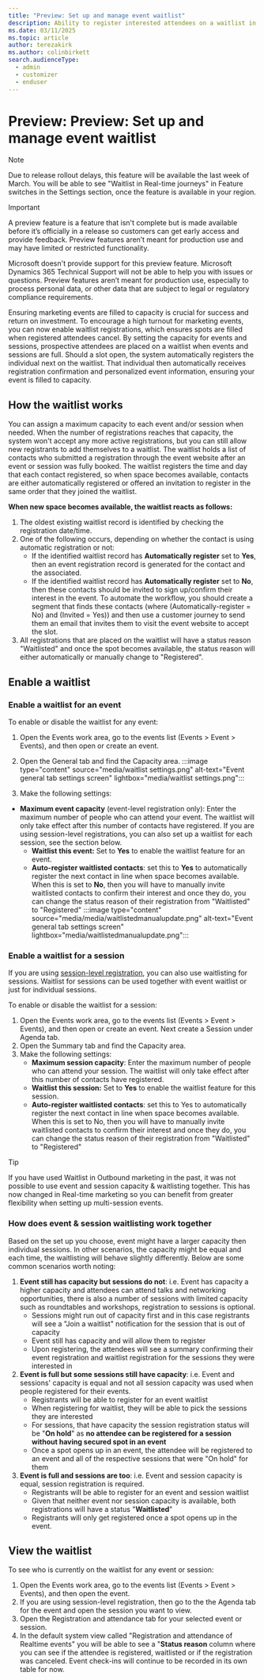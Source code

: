 ```yaml
---
title: "Preview: Set up and manage event waitlist"
description: Ability to register interested attendees on a waitlist in Dynamics 365 Customer Insights - Journeys.
ms.date: 03/11/2025
ms.topic: article
author: terezakirk
ms.author: colinbirkett
search.audienceType: 
  - admin
  - customizer
  - enduser
---
```


# Preview: Preview: Set up and manage event waitlist
> [!NOTE]
> Due to release rollout delays, this feature will be available the last week of March. You will be able to see "Waitlist in Real-time journeys" in Feature switches in the Settings section, once the feature is available in your region.

> [!IMPORTANT]
> A preview feature is a feature that isn't complete but is made available before it’s officially in a release so customers can get early access and provide feedback. Preview features aren’t meant for production use and may have limited or restricted functionality.
>
> Microsoft doesn't provide support for this preview feature. Microsoft Dynamics 365 Technical Support will not be able to help you with issues or questions. Preview features aren’t meant for production use, especially to process personal data, or other data that are subject to legal or regulatory compliance requirements.

Ensuring marketing events are filled to capacity is crucial for success and return on investment. To encourage a high turnout for marketing events, you can now enable waitlist registrations, which ensures spots are filled when registered attendees cancel. By setting the capacity for events and sessions, prospective attendees are placed on a waitlist when events and sessions are full. Should a slot open, the system automatically registers the individual next on the waitlist. That individual then automatically receives registration confirmation and personalized event information, ensuring your event is filled to capacity.

## How the waitlist works
You can assign a maximum capacity to each event and/or session when needed. When the number of registrations reaches that capacity, the system won't accept any more active registrations, but you can still allow new registrants to add themselves to a waitlist. The waitlist holds a list of contacts who submitted a registration through the event website after an event or session was fully booked. The waitlist registers the time and day that each contact registered, so when space becomes available, contacts are either automatically registered or offered an invitation to register in the same order that they joined the waitlist. 

**When new space becomes available, the waitlist reacts as follows:**
1. The oldest existing waitlist record is identified by checking the registration date/time.
1. One of the following occurs, depending on whether the contact is using automatic registration or not:
    - If the identified waitlist record has **Automatically register** set to **Yes**, then an event registration record is generated for the contact and the associated.
    - If the identified waitlist record has **Automatically register** set to **No**, then these contacts should be invited to sign up/confirm their interest in the event. To automate the workflow, you should create a segment that finds these contacts (where (Automatically-register = No) and (Invited = Yes)) and then use a customer journey to send them an email that invites them to visit the event website to accept the slot.
1. All registrations that are placed on the waitlist will have a status reason "Waitlisted" and once the spot becomes available, the status reason will either automatically or manually change to "Registered".

## Enable a waitlist 
### Enable a waitlist for an event
To enable or disable the waitlist for any event:
1. Open the Events work area, go to the events list (Events > Event > Events), and then open or create an event.
1. Open the General tab and find the Capacity area.
   :::image type="content" source="media/waitlist settings.png" alt-text="Event general tab settings screen" lightbox="media/waitlist settings.png":::

1. Make the following settings:
  - **Maximum event capacity** (event-level registration only): Enter the maximum number of people who can attend your event. The waitlist will only take effect after this number of contacts have registered. If you are using session-level registrations, you can also set up a waitlist for each session, see the section below.
    - **Waitlist this event:** Set to **Yes** to enable the waitlist feature for an event.
    - **Auto-register waitlisted contacts**: set this to **Yes** to automatically register the next contact in line when space becomes available. When this is set to **No**, then you will have to manually invite waitlisted contacts to confirm their interest and once they do, you can change the status reason of their registration from "Waitlisted" to "Registered"
   :::image type="content" source="media/media/waitlistedmanualupdate.png" alt-text="Event general tab settings screen" lightbox="media/waitlistedmanualupdate.png":::

### Enable a waitlist for a session
If you are using [session-level registration]([url](https://learn.microsoft.com/en-us/dynamics365/customer-insights/journeys/real-time-journeys-event-session)), you can also use waitlisting for sessions. Waitlist for sessions can be used together with event waitlist or just for individual sessions. 

To enable or disable the waitlist for a session:
1. Open the Events work area, go to the events list (Events > Event > Events), and then open or create an event. Next create a Session under Agenda tab.
1. Open the Summary tab and find the Capacity area.
1. Make the following settings:
    - **Maximum session capacity**: Enter the maximum number of people who can attend your session. The waitlist will only take effect after this number of contacts have registered.
    - **Waitlist this session:** Set to **Yes** to enable the waitlist feature for this session.
    - **Auto-register waitlisted contacts**: set this to Yes to automatically register the next contact in line when space becomes available. When this is set to No, then you will have to manually invite waitlisted contacts to confirm their interest and once they do, you can change the status reason of their registration from "Waitlisted" to "Registered"

> [!TIP]
> If you have used Waitlist in Outbound marketing in the past, it was not possible to use event and session capacity & waitlisting together. This has now changed in Real-time marketing so you can benefit from greater flexibility when setting up multi-session events.

### How does event & session waitlisting work together
Based on the set up you choose, event might have a larger capacity then individual sessions. In other scenarios, the capacity might be equal and each time, the waitlisting will behave slightly differently. Below are some common scenarios worth noting: 
1. **Event still has capacity but sessions do not**: i.e. Event has capacity a higher capacity and attendees can attend talks and networking opportunities, there is also a number of sessions with limited capacity such as roundtables and workshops, registration to sessions is optional.
    - Sessions might run out of capacity first and in this case registrants will see a "Join a waitlist" notification for the session that is out of capacity
    - Event still has capacity and will allow them to register
    - Upon registering, the attendees will see a summary confirming their event registration and waitlist registration for the sessions they were interested in
1. **Event is full but some sessions still have capacity**: i.e. Event and sessions' capacity is equal and not all session capacity was used when people registered for their events.
    - Registrants will be able to register for an event waitlist
    - When registering for waitlist, they will be able to pick the sessions they are interested
    - For sessions, that have capacity the session registration status will be "**On hold**" as **no attendee can be registered for a session without having secured spot in an event**
    - Once a spot opens up in an event, the attendee will be registered to an event and all of the respective sessions that were "On hold" for them
1. **Event is full and sessions are too**: i.e. Event and session capacity is equal, session registration is required.
    - Registrants will be able to register for an event and session waitlist
    - Given that neither event nor session capacity is available, both registrations will have a status "**Waitlisted**"
    - Registrants will only get registered once a spot opens up in the event. 

## View the waitlist
To see who is currently on the waitlist for any event or session:

1. Open the Events work area, go to the events list (Events > Event > Events), and then open the event.
1. If you are using session-level registration, then go to the the Agenda tab for the event and open the session you want to view.
1. Open the Registration and attendance tab for your selected event or session.
1. In the default system view called "Registration and attendance of Realtime events" you will be able to see a "**Status reason** column where you can see if the attendee is registered, waitlisted or if the registration was canceled. Event check-ins will continue to be recorded in its own table for now. 


